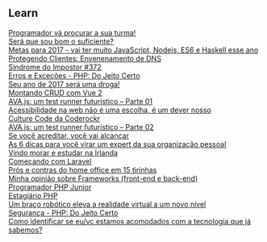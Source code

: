﻿## Learn

[Programador vá procurar a sua turma!][1]  
[Será que sou bom o suficiente?][2]  
[Metas para 2017 - vai ter muito JavaScript, Nodejs, ES6 e Haskell esse ano][3]  
[Protegendo Clientes: Envenenamento de DNS][4]  
[Síndrome do Impostor #372][5]  
[Erros e Exceções - PHP: Do Jeito Certo][6]  
[Seu ano de 2017 será uma droga!][7]  
[Montando CRUD com Vue 2][8]  
[AVA.js: um test runner futurístico – Parte 01][9]  
[Acessibilidade na web não é uma escolha, é um dever nosso][10]  
[Culture Code da Coderockr][11]  
[AVA.js: um test runner futurístico – Parte 02][12]  
[Se você acreditar, você vai alcançar][13]  
[As 6 dicas para você virar um expert da sua organização pessoal][14]  
[Vindo morar e estudar na Irlanda][15]  
[Começando com Laravel][16]  
[Prós e contras do home office em 15 tirinhas][17]  
[Minha opinião sobre Frameworks (front-end e back-end)][18]  
[Programador PHP Junior][19]  
[Estagiário PHP][20]  
[Um braço robótico eleva a realidade virtual a um novo nível][21]  
[Segurança - PHP: Do Jeito Certo][22]  
[Como identificar se eu/vc estamos acomodados com a tecnologia que já sabemos?][23]  

[1]: http://bit.ly/2hM4Mhn
[2]: http://bit.ly/2iElqnQ
[3]: http://bit.ly/2iv6Dv9
[4]: https://blog.codecasts.com.br/protejendo-clientes-evenenamento-de-dns-47f5ef9052d3
[5]: https://github.com/frontendbr/forum/issues/372
[6]: http://br.phptherightway.com/#erros_e_excecoes
[7]: https://medium.com/@paulocastellano/seu-ano-de-2017-ser%C3%A1-uma-droga-ed65d778fa00#.2i16s5q9s
[8]: http://blog.0e1dev.com/2017/01/07/Montando-CRUD-com-Vue-2/
[9]: http://imasters.com.br/desenvolvimento/ava-js-um-test-runner-futuristico-parte-01/
[10]: https://medium.com/@victorvoid/acessibilidade-na-web-n%C3%A3o-%C3%A9-uma-escolha-%C3%A9-um-dever-nosso-9806764e2420#.av76fusq7
[11]: https://blog.coderockr.com/culture-code-da-coderockr-17f1789e7731#.b8mk5dgin
[12]: http://www.concretesolutions.com.br/2017/01/02/ava-js-test-runner-futuristico-2/
[13]: http://www.administradores.com.br/artigos/carreira/se-voce-acreditar-voce-vai-alcancar/101515/
[14]: http://saiadolugar.com.br/organizacao-pessoal/
[15]: https://willianjusten.com.br/vindo-morar-e-estudar-na-irlanda/
[16]: https://medium.com/@marcelgsantos/come%C3%A7ando-com-laravel-parte-01-e76567408b1f#.ixr54b07e
[17]: http://adorohomeoffice.com.br/2016/10/13/15-tirinhas-mostram-pros-e-contras-do-home-office/
[18]: https://medium.com/@FilipeDeschamps/minha-opini%C3%A3o-sobre-frameworks-front-end-e-back-end-74d85f046095#.6dmnaqhlm
[19]: https://github.com/eminetto/CarreiraPHP/blob/master/ProgramadorJunior.md
[20]: https://github.com/abraphp/CarreiraPHP/blob/master/EstagiarioProgramacao.md
[21]: http://www.updateordie.com/2017/01/29/um-braco-robotico-eleva-a-realidade-virtual-a-um-novo-nivel/
[22]: http://br.phptherightway.com/#seguranca
[23]: https://github.com/frontendbr/forum/issues/419
